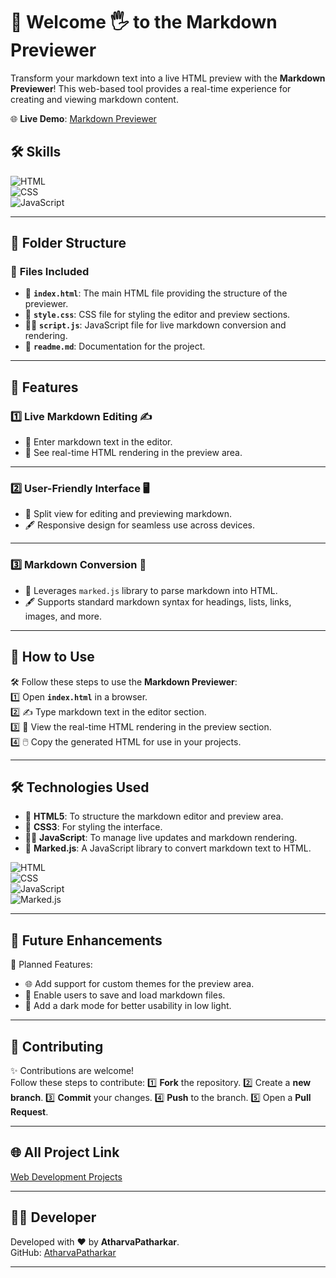 # 📝 Welcome 🖐 to the Markdown Previewer

Transform your markdown text into a live HTML preview with the **Markdown Previewer**! This web-based tool provides a real-time experience for creating and viewing markdown content.

🌐 **Live Demo**: [Markdown Previewer](https://atharvapatharkar.github.io/web-development-projects/Markdown%20Previewer/index.html) 

## 🛠️ Skills
![HTML](https://img.shields.io/badge/html5%20-%23E34F26.svg?&style=for-the-badge&logo=html5&logoColor=white)  
![CSS](https://img.shields.io/badge/css3%20-%231572B6.svg?&style=for-the-badge&logo=css3&logoColor=white)  
![JavaScript](https://img.shields.io/badge/javascript%20-%23323330.svg?&style=for-the-badge&logo=javascript&logoColor=%23F7DF1E)  

---

## 📂 Folder Structure

### 🔸 **Files Included**
- 📄 **`index.html`**: The main HTML file providing the structure of the previewer.  
- 🎨 **`style.css`**: CSS file for styling the editor and preview sections.  
- 🧑‍💻 **`script.js`**: JavaScript file for live markdown conversion and rendering.  
- 📄 **`readme.md`**: Documentation for the project.  

---

## 🌟 Features

### 1️⃣ **Live Markdown Editing** ✍️  
   - 📝 Enter markdown text in the editor.  
   - 🌟 See real-time HTML rendering in the preview area.  

---

### 2️⃣ **User-Friendly Interface** 🖥️  
   - 📐 Split view for editing and previewing markdown.  
   - 🖋️ Responsive design for seamless use across devices.  

---

### 3️⃣ **Markdown Conversion** 🔄  
   - 🔧 Leverages `marked.js` library to parse markdown into HTML.  
   - 🖋️ Supports standard markdown syntax for headings, lists, links, images, and more.  

---

## 🚀 How to Use

🛠️ Follow these steps to use the **Markdown Previewer**:  
1️⃣ Open **`index.html`** in a browser.  
2️⃣ ✍️ Type markdown text in the editor section.  
3️⃣ 🔄 View the real-time HTML rendering in the preview section.  
4️⃣ 🖱️ Copy the generated HTML for use in your projects.  

---

## 🛠️ Technologies Used

- 📄 **HTML5**: To structure the markdown editor and preview area.  
- 🎨 **CSS3**: For styling the interface.  
- 🧑‍💻 **JavaScript**: To manage live updates and markdown rendering.  
- 🔧 **Marked.js**: A JavaScript library to convert markdown text to HTML.  

![HTML](https://img.shields.io/badge/html5%20-%23E34F26.svg?&style=for-the-badge&logo=html5&logoColor=white)  
![CSS](https://img.shields.io/badge/css3%20-%231572B6.svg?&style=for-the-badge&logo=css3&logoColor=white)  
![JavaScript](https://img.shields.io/badge/javascript%20-%23323330.svg?&style=for-the-badge&logo=javascript&logoColor=%23F7DF1E)  
![Marked.js](https://img.shields.io/badge/marked.js-%231E90FF.svg?&style=for-the-badge&logo=javascript&logoColor=white)

---

## 🔮 Future Enhancements

📌 Planned Features:  
- 🌐 Add support for custom themes for the preview area.  
- 📁 Enable users to save and load markdown files.  
- 🌟 Add a dark mode for better usability in low light.  

---


## 🤝 Contributing

✨ Contributions are welcome!  
Follow these steps to contribute:
1️⃣ **Fork** the repository.
2️⃣ Create a **new branch**.
3️⃣ **Commit** your changes.
4️⃣ **Push** to the branch.
5️⃣ Open a **Pull Request**.

---

## 🌐 All Project Link

[Web Development Projects](https://atharvapatharkar.github.io/web-development-projects/)

---

## 🧑‍💻 Developer

Developed with ❤️ by **AtharvaPatharkar**.  
GitHub: [AtharvaPatharkar](https://github.com/AtharvaPatharkar)

---
